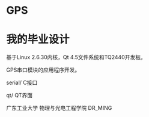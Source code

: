 GPS
===

我的毕业设计
==================================================

基于Linux 2.6.30内核，Qt 4.5文件系统和TQ2440开发板。

GPS串口模块的应用程序开发。

serial/ C接口

qt/ QT界面

广东工业大学
物理与光电工程学院
DR_MING
